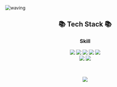 ![waving](https://capsule-render.vercel.app/api?type=waving&height=200&text=Hello&nbsp;👋&nbsp;I'm&nbsp;Seunghyun!&nbsp;&nbsp;&nbsp;&nbsp;&fontAlign=55&fontAlignY=40&fontSize=40&color=gradient)

<div align="center">
  <h2>📚 Tech Stack 📚</h2>
</div>
<div align="center">
  <h3>Skill</h3>
  <img src="https://img.shields.io/badge/HTML5-E34F26?style=flat&logo=html5&logoColor=white"/>
  <img src="https://img.shields.io/badge/CSS3-1572B6?style=flat&logo=css3&logoColor=white"/>
	<img src="https://img.shields.io/badge/Javascript-ffe300?style=flat&logo=Javascript&logoColor=white"/>
	<img src="https://img.shields.io/badge/React-40AEF0?style=flat&logo=react&logoColor=white"/>
  <img src="https://img.shields.io/badge/Vue.js-4FC08D?style=flat&logo=Vue.js&logoColor=white"/>
	<br/>
  <img src="https://img.shields.io/badge/Typescript-3178C6?style=flat&logo=Typescript&logoColor=white"/>
  <img src="https://img.shields.io/badge/Next.js-000000?style=flat&logo=nextdotjs&logoColor=white"/>

  <br/><br/>
  <img src="https://github-readme-stats.vercel.app/api?username=SeungHyune&show_icons=true">
</div>

<!--
**SeungHyune/seunghyune** is a ✨ _special_ ✨ repository because its `README.md` (this file) appears on your GitHub profile.

Here are some ideas to get you started:

- 🔭 I’m currently working on ...
- 🌱 I’m currently learning ...
- 👯 I’m looking to collaborate on ...
- 🤔 I’m looking for help with ...
- 💬 Ask me about ...
- 📫 How to reach me: ...
- 😄 Pronouns: ...
- ⚡ Fun fact: ...
-->
